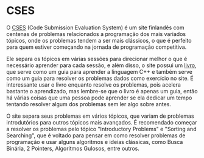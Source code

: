 # CSES

<!-- Onde estiver em negrito, tem que adicionar o link do site. Aqui, adicionar o link do site do CSES e o link do site do livro (cses.fi/book/book.pdf) -->

O <a href="https://cses.fi" target="_blank">CSES</a> (Code Submission Evaluation System) é um site finlandês com centenas de problemas relacionados a programação dos mais variados tópicos, onde os problemas tendem a ser mais clássicos, o que é perfeito para quem estiver começando na jornada de programação competitiva.

Ele separa os tópicos em várias sessões para direcionar melhor o que é necessário aprender para cada sessão, e além disso, o site possui um <a href="https://cses.fi/book/book.pdf" target="_blank">livro</a>, que serve como um guia para aprender a linguagem C++ e também serve como um guia para resolver os problemas dados como exercício no site. É interessante usar o livro enquanto resolve os problemas, pois acelera bastante o aprendizado, mas lembre-se que o livro é apenas um guia, então há várias coisas que uma pessoa pode aprender se ela dedicar um tempo tentando resolver algum dos problemas sem ler algo sobre antes.

O site separa seus problemas em vários tópicos, que variam de problemas introdutórios para outros tópicos mais avançados. É recomendado começar a resolver os problemas pelo tópico "Introductory Problems" e "Sorting and Searching", que é voltado para pensar em como resolver problemas de programação e usar alguns algoritmos e ideias clássicas, como Busca Binária, 2 Pointers, Algoritmos Gulosos, entre outros.
<!-- 
## Tópicos


### Introductory Problems

Tópico que vai abordar ideias básicas:

* Problemas Ad-Hoc, ou seja, problemas que não dependem de nenhum conhecimento prévio para poderem ser resolvidos;
* Recursão (backtracking);
* Um pouco de matemática.

### Sorting and Searching

Aborda problemas que envolvem algoritmos de ordenação e algoritmos de busca:

* Uso da STL (set, map, queue, stack, priority queue)
* Busca binária (lower_bound, upper_bound, busca binária clássica e busca binária na resposta);
* Algoritmos gulosos.

### Dynamic Programming

Aborda problemas que envolvem o conceito de Programação Dinâmica, amplamente visto em problemas espalhados em outros sites. De forma mais específica:

* Programação Dinâmica básica (recursiva ou iterativa);
* Problema da Mochila (0-1, com peso);
* Maior Subsequência Crescente, caminhos em uma grid;
* Otimização de Programação Dinâmica

### Graph Algorithms

### Range Queries

### Tree Algorithms

### Mathematics -->